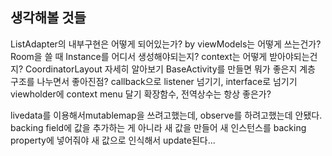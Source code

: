 ## 생각해볼 것들

ListAdapter의 내부구현은 어떻게 되어있는가?
by viewModels는 어떻게 쓰는건가?
Room을 쓸 때 Instance를 어디서 생성해야되는지? context는 어떻게 받아야되는건지?
CoordinatorLayout 자세히 알아보기
BaseActivity를 만들면 뭐가 좋은지
계층 구조를 나누면서 좋아진점?
callback으로 listener 넘기기, interface로 넘기기
viewholder에 context menu 달기
확장함수, 전역상수는 항상 좋은가?

livedata를 이용해서mutablemap을 쓰려고했는데, observe를 하려고했는데 안됐다. backing field에 값을 추가하는 게 아니라
새 값을 만들어 새 인스턴스를 backing property에 넣어줘야 새 값으로 인식해서 update된다...
